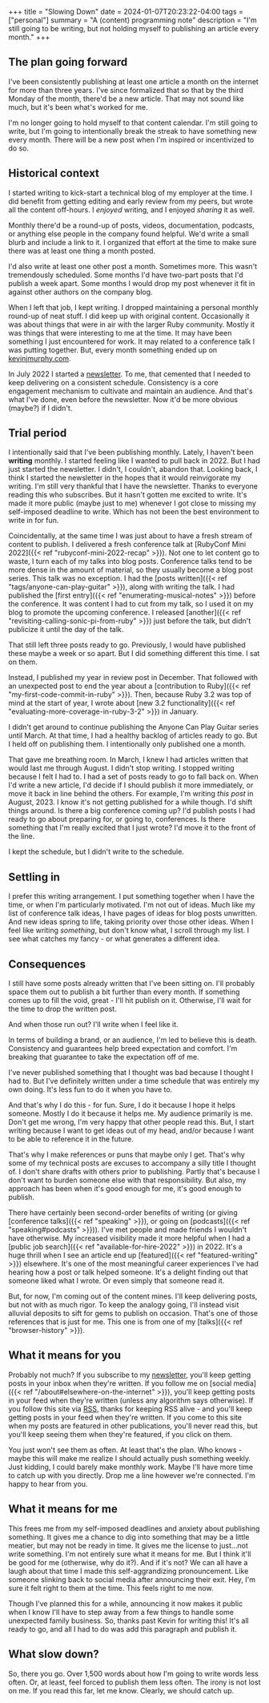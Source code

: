 +++
title = "Slowing Down"
date = 2024-01-07T20:23:22-04:00
tags = ["personal"]
summary = "A (content) programming note"
description = "I'm still going to be writing, but not holding myself to publishing an article every month."
+++

## The plan going forward

I've been consistently publishing at least one article a month on the internet for more than three years. I've since formalized that so that by the third Monday of the month, there'd be a new article. That may not sound like much, but it's been what's worked for me.

I'm no longer going to hold myself to that content calendar. I'm still going to write, but I'm going to intentionally break the streak to have something new every month. There will be a new post when I'm inspired or incentivized to do so.

## Historical context

I started writing to kick-start a technical blog of my employer at the time. I did benefit from getting editing and early review from my peers, but wrote all the content off-hours. I *enjoyed* writing, and I enjoyed *sharing* it as well.

Monthly there'd be a round-up of posts, videos, documentation, podcasts, or anything else people in the company found helpful. We'd write a small blurb and include a link to it. I organized that effort at the time to make sure there was at least one thing a month posted.

I'd also write at least one other post a month. Sometimes more. This wasn't tremendously scheduled. Some months I'd have two-part posts that I'd publish a week apart. Some months I would drop my post whenever it fit in against other authors on the company blog.

When I left that job, I kept writing. I dropped maintaining a personal monthly round-up of neat stuff. I did keep up with original content. Occasionally it was about things that were in air with the larger Ruby community. Mostly it was things that were interesting to me at the time. It may have been something I just encountered for work. It may related to a conference talk I was putting together. But, every month something ended up on [kevinjmurphy.com](https://kevinjmurphy.com).

In July 2022 I started a [newsletter](https://newsletter.kevinjmurphy.com/). To me, that cemented that I needed to keep delivering on a consistent schedule. Consistency is a core engagement mechanism to cultivate and maintain an audience. And that's what I've done, even before the newsletter. Now it'd be more obvious (maybe?) if I didn't.

## Trial period

I intentionally said that I've been publishing monthly. Lately, I haven't been __writing__ monthly. I started feeling like I wanted to pull back in 2022. But I had just started the newsletter. I didn't, I couldn't, abandon that. Looking back, I think I started the newsletter in the hopes that it would reinvigorate my writing. I'm still very thankful that I have the newsletter. Thanks to everyone reading this who subscribes. But it hasn't gotten me excited to write. It's made it more public (maybe just to me) whenever I got close to missing my self-imposed deadline to write. Which has not been the best environment to write in for fun.

Coincidentally, at the same time I was just about to have a fresh stream of content to publish. I delivered a fresh conference talk at [RubyConf Mini 2022]({{< ref "rubyconf-mini-2022-recap" >}}). Not one to let content go to waste, I turn each of my talks into blog posts. Conference talks tend to be more dense in the amount of material, so they usually become a blog post series. This talk was no exception. I had the [posts written]({{< ref "tags/anyone-can-play-guitar" >}}), along with writing the talk. I had published the [first entry]({{< ref "enumerating-musical-notes" >}}) before the conference. It was content I had to cut from my talk, so I used it on my blog to promote the upcoming conference. I released [another]({{< ref "revisiting-calling-sonic-pi-from-ruby" >}}) just before the talk, but didn't publicize it until the day of the talk.

That still left three posts ready to go. Previously, I would have published these maybe a week or so apart. But I did something different this time. I sat on them.

Instead, I published my year in review post in December. That followed with an unexpected post to end the year about a [contribution to Ruby]({{< ref "my-first-code-commit-in-ruby" >}}). Then, because Ruby 3.2 was top of mind at the start of year, I wrote about [new 3.2 functionality]({{< ref "evaluating-more-coverage-in-ruby-3-2" >}}) in January.

I didn't get around to continue publishing the Anyone Can Play Guitar series until March. At that time, I had a healthy backlog of articles ready to go. But I held off on publishing them. I intentionally only published one a month.

That gave me breathing room. In March, I knew I had articles written that would last me through August. I didn't stop writing. I stopped writing because I felt I had to. I had a set of posts ready to go to fall back on. When I'd write a new article, I'd decide if I should publish it more immediately, or move it back in line behind the others. For example, I'm writing *this post* in August, 2023. I know it's not getting published for a while though. I'd shift things around. Is there a big conference coming up? I'd publish posts I had ready to go about preparing for, or going to, conferences. Is there something that I'm really excited that I just wrote? I'd move it to the front of the line.

I kept the schedule, but I didn't write to the schedule.

## Settling in

I prefer this writing arrangement. I put something together when I have the time, or when I'm particularly motivated. I'm not out of ideas. Much like my list of conference talk ideas, I have pages of ideas for blog posts unwritten. And new ideas spring to life, taking priority over those other ideas. When I feel like writing *something*, but don't know what, I scroll through my list. I see what catches my fancy - or what generates a different idea.

## Consequences

I still have some posts already written that I've been sitting on. I'll probably space them out to publish a bit further than every month. If something comes up to fill the void, great - I'll hit publish on it. Otherwise, I'll wait for the time to drop the written post.

And when those run out? I'll write when I feel like it.

In terms of building a brand, or an audience, I'm led to believe this is death. Consistency and guarantees help breed expectation and comfort. I'm breaking that guarantee to take the expectation off of me.

I've never published something that I thought was bad because I thought I had to. But I've definitely written under a time schedule that was entirely my own doing. It's less fun to do it when you have to.

And that's why I do this - for fun. Sure, I do it because I hope it helps someone. Mostly I do it because it helps me. My audience primarily is me. Don't get me wrong, I'm very happy that other people read this. But, I start writing because I want to get ideas out of my head, and/or because I want to be able to reference it in the future.

That's why I make references or puns that maybe only I get. That's why some of my technical posts are excuses to accompany a silly title I thought of. I don't share drafts with others prior to publishing. Partly that's because I don't want to burden someone else with that responsibility. But also, my approach has been when it's good enough for me, it's good enough to publish.

There have certainly been second-order benefits of writing (or giving [conference talks]({{< ref "speaking" >}}), or going on [podcasts]({{< ref "speaking#podcasts" >}})). I've met people and made friends I wouldn't have otherwise. My increased visibility made it more helpful when I had a [public job search]({{< ref "available-for-hire-2022" >}}) in 2022. It's a huge thrill when I see an article end up [featured]({{< ref "featured-writing" >}}) elsewhere. It's one of the most meaningful career experiences I've had hearing how a post or talk helped someone. It's a delight finding out that someone liked what I wrote. Or even simply that someone read it.

But, for now, I'm coming out of the content mines. I'll keep delivering posts, but not with as much rigor. To keep the analogy going, I'll instead visit alluvial deposits to sift for gems to publish on occasion. That's one of those references that is just for me. This one is from one of my [talks]({{< ref "browser-history" >}}).

## What it means for you

Probably not much? If you subscribe to my [newsletter](https://newsletter.kevinjmurphy.com/), you'll keep getting posts in your inbox when they're written. If you follow me on [social media]({{< ref "/about#elsewhere-on-the-internet" >}}), you'll keep getting posts in your feed when they're written (unless any algorithm says otherwise). If you follow this site via [RSS](https://kevinjmurphy.com/index.xml), thanks for keeping RSS alive - and you'll keep getting posts in your feed when they're written. If you come to this site when my posts are featured in other publications, you'll never read this, but you'll keep seeing them when they're featured, if you click on them.

You just won't see them as often. At least that's the plan. Who knows - maybe this will make me realize I should actually push something weekly. Just kidding, I could barely make monthly work. Maybe I'll have more time to catch up with you directly. Drop me a line however we're connected. I'm happy to hear from you.

## What it means for me

This frees me from my self-imposed deadlines and anxiety about publishing something. It gives me a chance to dig into something that may be a little meatier, but may not be ready in time. It gives me the license to just...not write something. I'm not entirely sure what it means for me. But I think it'll be good for me (otherwise, why do it?). And if it's not? We can all have a laugh about that time I made this self-aggrandizing pronouncement. Like someone slinking back to social media after announcing their exit. Hey, I'm sure it felt right to them at the time. This feels right to me now.

Though I've planned this for a while, announcing it now makes it public when I know I'll have to step away from a few things to handle some unexpected family business. So, thanks past Kevin for writing this! It's all ready to go, and all I had to do was add this paragraph and publish it.

## What slow down?

So, there you go. Over 1,500 words about how I'm going to write words less often. Or, at least, feel forced to publish them less often. The irony is not lost on me. If you read this far, let me know. Clearly, we should catch up.
